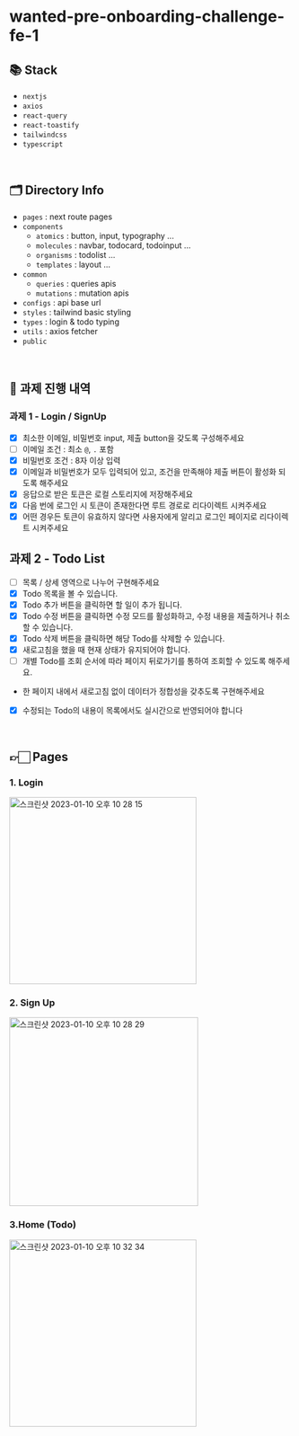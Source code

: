 # wanted-pre-onboarding-challenge-fe-1

## 📚 Stack

- `nextjs`
- `axios`
- `react-query`
- `react-toastify`
- `tailwindcss`
- `typescript`

<br />

## 🗂️ Directory Info

- `pages` : next route pages
- `components`
  - `atomics` : button, input, typography ...
  - `molecules` : navbar, todocard, todoinput ...
  - `organisms` : todolist ...
  - `templates` : layout ...
- `common`
  - `queries` : queries apis
  - `mutations` : mutation apis
- `configs` : api base url
- `styles` : tailwind basic styling
- `types` : login & todo typing
- `utils` : axios fetcher
- `public`

<br />

## 📌 과제 진행 내역

### 과제 1 - Login / SignUp

- [x] 최소한 이메일, 비밀번호 input, 제출 button을 갖도록 구성해주세요
- [ ] 이메일 조건 : 최소 `@`, `.` 포함
- [x] 비밀번호 조건 : 8자 이상 입력
- [x] 이메일과 비밀번호가 모두 입력되어 있고, 조건을 만족해야 제출 버튼이 활성화 되도록 해주세요
- [x] 응답으로 받은 토큰은 로컬 스토리지에 저장해주세요
- [x] 다음 번에 로그인 시 토큰이 존재한다면 루트 경로로 리다이렉트 시켜주세요
- [x] 어떤 경우든 토큰이 유효하지 않다면 사용자에게 알리고 로그인 페이지로 리다이렉트 시켜주세요

## 과제 2 - Todo List

- [ ] 목록 / 상세 영역으로 나누어 구현해주세요
- [x] Todo 목록을 볼 수 있습니다.
- [x] Todo 추가 버튼을 클릭하면 할 일이 추가 됩니다.
- [x] Todo 수정 버튼을 클릭하면 수정 모드를 활성화하고, 수정 내용을 제출하거나 취소할 수 있습니다.
- [x] Todo 삭제 버튼을 클릭하면 해당 Todo를 삭제할 수 있습니다.
- [x] 새로고침을 했을 때 현재 상태가 유지되어야 합니다.
- [ ] 개별 Todo를 조회 순서에 따라 페이지 뒤로가기를 통하여 조회할 수 있도록 해주세요.
- 한 페이지 내에서 새로고침 없이 데이터가 정합성을 갖추도록 구현해주세요
- [x] 수정되는 Todo의 내용이 목록에서도 실시간으로 반영되어야 합니다

<br />

## 👉🏻 Pages

### 1. Login

<img width="333" alt="스크린샷 2023-01-10 오후 10 28 15" src="https://user-images.githubusercontent.com/44767362/211566127-be377d3d-3b42-439e-8142-82f1dd161ae5.png">

<br />

### 2. Sign Up

<img width="336" alt="스크린샷 2023-01-10 오후 10 28 29" src="https://user-images.githubusercontent.com/44767362/211566144-15cbb116-489a-48dc-a820-4b86979656e0.png">

<br />

### 3.Home (Todo)

<img width="333" alt="스크린샷 2023-01-10 오후 10 32 34" src="https://user-images.githubusercontent.com/44767362/211566153-cc5341a8-c494-48be-8535-7516f286538b.png">

<br />

